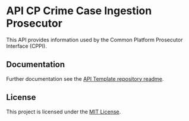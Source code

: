 # API CP Crime Case Ingestion Prosecutor

This API provides information used by the Common Platform Prosecutor Interface (CPPI).

## Documentation

Further documentation see the [API Template repository readme](https://github.com/hmcts/api-cp-template?tab=readme-ov-file#api-cp-template-repository).

## License

This project is licensed under the [MIT License](LICENSE).
